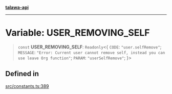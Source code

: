[**talawa-api**](../../README.md)

***

# Variable: USER\_REMOVING\_SELF

> `const` **USER\_REMOVING\_SELF**: `Readonly`\<\{ `CODE`: `"user.selfRemove"`; `MESSAGE`: `"Error: Current user cannot remove self, instead you can use leave Org function"`; `PARAM`: `"userSelfRemove"`; \}\>

## Defined in

[src/constants.ts:389](https://github.com/Suyash878/talawa-api/blob/e4413cec641a837926071678fed3c7f67234e31e/src/constants.ts#L389)
